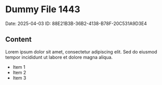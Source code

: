 # Dummy File 1443

Date: 2025-04-03
ID: 88E21B3B-36B2-4138-B78F-20C531A9D3E4

## Content

Lorem ipsum dolor sit amet, consectetur adipiscing elit.
Sed do eiusmod tempor incididunt ut labore et dolore magna aliqua.

* Item 1
* Item 2
* Item 3

